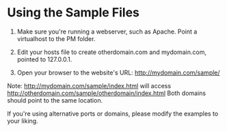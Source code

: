 Using the Sample Files
======================

1. Make sure you're running a webserver, such as Apache. Point a virtualhost to the PM folder.

2. Edit your hosts file to create otherdomain.com and mydomain.com, pointed to 127.0.0.1.

3. Open your browser to the website's URL: http://mydomain.com/sample/

Note: http://mydomain.com/sample/index.html will access http://otherdomain.com/sample/otherdomain/index.html
    Both domains should point to the same location.

If you're using alternative ports or domains, please modify the examples to your liking.